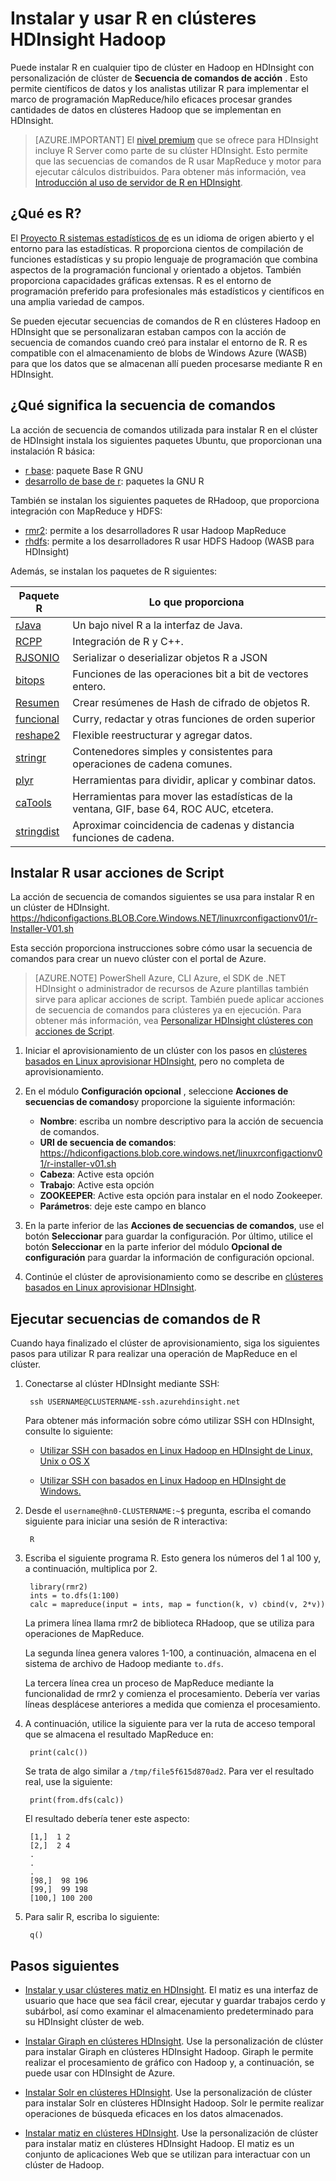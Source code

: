 <properties
    pageTitle="Instalar R a HDInsight de Linux | Microsoft Azure"
    description="Obtenga información sobre cómo instalar y usar R personalizar clústeres Hadoop basados en Linux."
    services="hdinsight"
    documentationCenter=""
    authors="Blackmist"
    manager="jhubbard"
    editor="cgronlun"/>

<tags
    ms.service="hdinsight"
    ms.workload="big-data"
    ms.tgt_pltfrm="na"
    ms.devlang="na"
    ms.topic="article"
    ms.date="09/20/2016"
    ms.author="larryfr"/>

# <a name="install-and-use-r-on-hdinsight-hadoop-clusters"></a>Instalar y usar R en clústeres HDInsight Hadoop

Puede instalar R en cualquier tipo de clúster en Hadoop en HDInsight con personalización de clúster de **Secuencia de comandos de acción** . Esto permite científicos de datos y los analistas utilizar R para implementar el marco de programación MapReduce/hilo eficaces procesar grandes cantidades de datos en clústeres Hadoop que se implementan en HDInsight.

> [AZURE.IMPORTANT] El [nivel premium](https://azure.microsoft.com/pricing/details/hdinsight/) que se ofrece para HDInsight incluye R Server como parte de su clúster HDInsight. Esto permite que las secuencias de comandos de R usar MapReduce y motor para ejecutar cálculos distribuidos. Para obtener más información, vea [Introducción al uso de servidor de R en HDInsight](hdinsight-hadoop-r-server-get-started.md). 


## <a name="what-is-r"></a>¿Qué es R?

El <a href="http://www.r-project.org/" target="_blank">Proyecto R sistemas estadísticos de</a> es un idioma de origen abierto y el entorno para las estadísticas. R proporciona cientos de compilación de funciones estadísticas y su propio lenguaje de programación que combina aspectos de la programación funcional y orientado a objetos. También proporciona capacidades gráficas extensas. R es el entorno de programación preferido para profesionales más estadísticos y científicos en una amplia variedad de campos.

Se pueden ejecutar secuencias de comandos de R en clústeres Hadoop en HDInsight que se personalizaran estaban campos con la acción de secuencia de comandos cuando creó para instalar el entorno de R. R es compatible con el almacenamiento de blobs de Windows Azure (WASB) para que los datos que se almacenan allí pueden procesarse mediante R en HDInsight.

## <a name="what-the-script-does"></a>¿Qué significa la secuencia de comandos

La acción de secuencia de comandos utilizada para instalar R en el clúster de HDInsight instala los siguientes paquetes Ubuntu, que proporcionan una instalación R básica:

* [r base](http://packages.ubuntu.com/precise/r-base): paquete Base R GNU
* [desarrollo de base de r](http://packages.ubuntu.com/precise/r-base-dev): paquetes la GNU R

También se instalan los siguientes paquetes de RHadoop, que proporciona integración con MapReduce y HDFS:

* [rmr2](https://github.com/RevolutionAnalytics/rmr2): permite a los desarrolladores R usar Hadoop MapReduce
* [rhdfs](https://github.com/RevolutionAnalytics/rhdfs): permite a los desarrolladores R usar HDFS Hadoop (WASB para HDInsight)

Además, se instalan los paquetes de R siguientes:

| Paquete R | Lo que proporciona |
| --------- | ---------------- |
| [rJava](https://cran.r-project.org/web/packages/rJava/index.html) | Un bajo nivel R a la interfaz de Java. |
| [RCPP](https://cran.r-project.org/web/packages/Rcpp/index.html) | Integración de R y C++. |
| [RJSONIO](https://cran.r-project.org/web/packages/RJSONIO/index.html) | Serializar o deserializar objetos R a JSON |
| [bitops](https://cran.r-project.org/web/packages/bitops/index.html) | Funciones de las operaciones bit a bit de vectores entero. |
| [Resumen](https://cran.r-project.org/web/packages/digest/index.html) | Crear resúmenes de Hash de cifrado de objetos R. |
| [funcional](https://cran.r-project.org/web/packages/functional/index.html) | Curry, redactar y otras funciones de orden superior |
| [reshape2](https://cran.r-project.org/web/packages/reshape2/index.html) | Flexible reestructurar y agregar datos. |
| [stringr](https://cran.r-project.org/web/packages/stringr/index.html) | Contenedores simples y consistentes para operaciones de cadena comunes. |
| [plyr](https://cran.r-project.org/web/packages/plyr/index.html) | Herramientas para dividir, aplicar y combinar datos. |
| [caTools](https://cran.r-project.org/web/packages/caTools/index.html) | Herramientas para mover las estadísticas de la ventana, GIF, base 64, ROC AUC, etcetera. |
| [stringdist](https://cran.r-project.org/web/packages/stringdist/index.html) | Aproximar coincidencia de cadenas y distancia funciones de cadena. |

## <a name="install-r-using-script-actions"></a>Instalar R usar acciones de Script

La acción de secuencia de comandos siguientes se usa para instalar R en un clúster de HDInsight. https://hdiconfigactions.BLOB.Core.Windows.NET/linuxrconfigactionv01/r-Installer-V01.sh
    
Esta sección proporciona instrucciones sobre cómo usar la secuencia de comandos para crear un nuevo clúster con el portal de Azure. 

> [AZURE.NOTE] PowerShell Azure, CLI Azure, el SDK de .NET HDInsight o administrador de recursos de Azure plantillas también sirve para aplicar acciones de script. También puede aplicar acciones de secuencia de comandos para clústeres ya en ejecución. Para obtener más información, vea [Personalizar HDInsight clústeres con acciones de Script](hdinsight-hadoop-customize-cluster-linux.md).

1. Iniciar el aprovisionamiento de un clúster con los pasos en [clústeres basados en Linux aprovisionar HDInsight](hdinsight-hadoop-provision-linux-clusters.md#portal), pero no completa de aprovisionamiento.

2. En el módulo **Configuración opcional** , seleccione **Acciones de secuencias de comandos**y proporcione la siguiente información:

    * __Nombre__: escriba un nombre descriptivo para la acción de secuencia de comandos.
    * __URI de secuencia de comandos__: https://hdiconfigactions.blob.core.windows.net/linuxrconfigactionv01/r-installer-v01.sh
    * __Cabeza__: Active esta opción
    * __Trabajo__: Active esta opción
    * __ZOOKEEPER__: Active esta opción para instalar en el nodo Zookeeper.
    * __Parámetros__: deje este campo en blanco

3. En la parte inferior de las **Acciones de secuencias de comandos**, use el botón **Seleccionar** para guardar la configuración. Por último, utilice el botón **Seleccionar** en la parte inferior del módulo **Opcional de configuración** para guardar la información de configuración opcional.

4. Continúe el clúster de aprovisionamiento como se describe en [clústeres basados en Linux aprovisionar HDInsight](hdinsight-hadoop-provision-linux-clusters.md#portal).

## <a name="run-r-scripts"></a>Ejecutar secuencias de comandos de R

Cuando haya finalizado el clúster de aprovisionamiento, siga los siguientes pasos para utilizar R para realizar una operación de MapReduce en el clúster.

1. Conectarse al clúster HDInsight mediante SSH:

        ssh USERNAME@CLUSTERNAME-ssh.azurehdinsight.net

    Para obtener más información sobre cómo utilizar SSH con HDInsight, consulte lo siguiente:

    * [Utilizar SSH con basados en Linux Hadoop en HDInsight de Linux, Unix o OS X](hdinsight-hadoop-linux-use-ssh-unix.md)

    * [Utilizar SSH con basados en Linux Hadoop en HDInsight de Windows.](hdinsight-hadoop-linux-use-ssh-windows.md)

2. Desde el `username@hn0-CLUSTERNAME:~$` pregunta, escriba el comando siguiente para iniciar una sesión de R interactiva:

        R

3. Escriba el siguiente programa R. Esto genera los números del 1 al 100 y, a continuación, multiplica por 2.

        library(rmr2)
        ints = to.dfs(1:100)
        calc = mapreduce(input = ints, map = function(k, v) cbind(v, 2*v))

    La primera línea llama rmr2 de biblioteca RHadoop, que se utiliza para operaciones de MapReduce.

    La segunda línea genera valores 1-100, a continuación, almacena en el sistema de archivo de Hadoop mediante `to.dfs`.

    La tercera línea crea un proceso de MapReduce mediante la funcionalidad de rmr2 y comienza el procesamiento. Debería ver varias líneas desplácese anteriores a medida que comienza el procesamiento.

4. A continuación, utilice la siguiente para ver la ruta de acceso temporal que se almacena el resultado MapReduce en:

        print(calc())

    Se trata de algo similar a `/tmp/file5f615d870ad2`. Para ver el resultado real, use la siguiente:

        print(from.dfs(calc))

    El resultado debería tener este aspecto:

        [1,]  1 2
        [2,]  2 4
        .
        .
        .
        [98,]  98 196
        [99,]  99 198
        [100,] 100 200

5. Para salir R, escriba lo siguiente:

        q()


## <a name="next-steps"></a>Pasos siguientes

- [Instalar y usar clústeres matiz en HDInsight](hdinsight-hadoop-hue-linux.md). El matiz es una interfaz de usuario que hace que sea fácil crear, ejecutar y guardar trabajos cerdo y subárbol, así como examinar el almacenamiento predeterminado para su HDInsight clúster de web.

- [Instalar Giraph en clústeres HDInsight](hdinsight-hadoop-giraph-install.md). Use la personalización de clúster para instalar Giraph en clústeres HDInsight Hadoop. Giraph le permite realizar el procesamiento de gráfico con Hadoop y, a continuación, se puede usar con HDInsight de Azure.

- [Instalar Solr en clústeres HDInsight](hdinsight-hadoop-solr-install.md). Use la personalización de clúster para instalar Solr en clústeres HDInsight Hadoop. Solr le permite realizar operaciones de búsqueda eficaces en los datos almacenados.

- [Instalar matiz en clústeres HDInsight](hdinsight-hadoop-hue-linux.md). Use la personalización de clúster para instalar matiz en clústeres HDInsight Hadoop. El matiz es un conjunto de aplicaciones Web que se utilizan para interactuar con un clúster de Hadoop.

[hdinsight-cluster-customize]: hdinsight-hadoop-customize-cluster-linux.md
